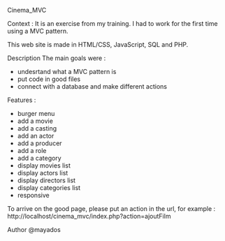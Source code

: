 Cinema_MVC

Context :
It is an exercise from my training. I had to work for the first time using a MVC pattern. 

This web site is made in HTML/CSS, JavaScript, SQL and PHP.

Description 
The main goals were : 
- undesrtand what a MVC pattern is
- put code in good files
- connect with a database and make different actions

Features :
- burger menu
- add a movie
- add a casting 
- add an actor
- add a producer
- add a role
- add a category
- display movies list
- display actors list
- display directors list
- display categories list
- responsive

To arrive on the good page, please put an action in the url, for example : 
http://localhost/cinema_mvc/index.php?action=ajoutFilm

Author @mayados
